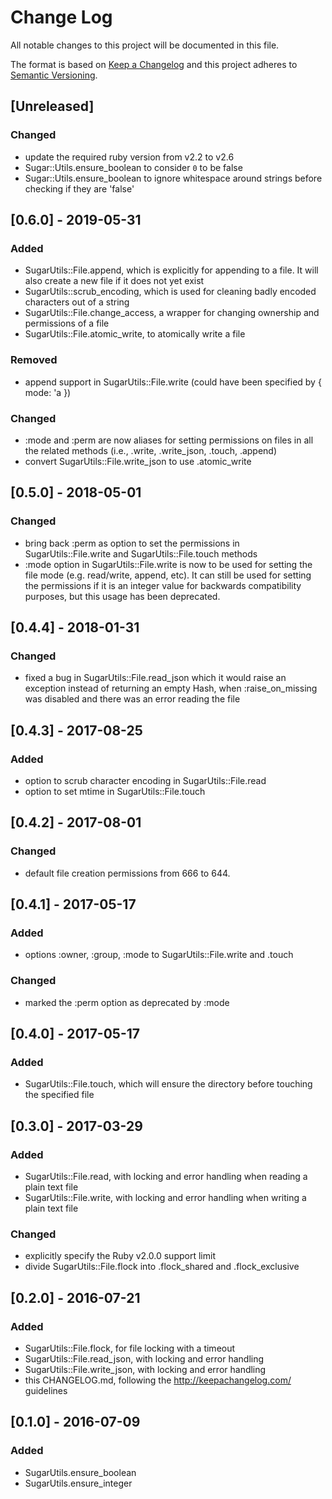 # Change Log
All notable changes to this project will be documented in this file.

The format is based on [Keep a Changelog](http://keepachangelog.com/en/1.0.0/)
and this project adheres to [Semantic Versioning](http://semver.org/spec/v2.0.0.html).

## [Unreleased]
### Changed
- update the required ruby version from v2.2 to v2.6
- Sugar::Utils.ensure_boolean to consider `0` to be false
- Sugar::Utils.ensure_boolean to ignore whitespace around strings before
  checking if they are 'false'

## [0.6.0] - 2019-05-31
### Added
- SugarUtils::File.append, which is explicitly for appending to a file. It will
  also create a new file if it does not yet exist
- SugarUtils::scrub_encoding, which is used for cleaning badly encoded
  characters out of a string
- SugarUtils::File.change_access, a wrapper for changing ownership and
  permissions of a file
- SugarUtils::File.atomic_write, to atomically write a file
### Removed
- append support in SugarUtils::File.write (could have been specified by { mode: 'a })
### Changed
- :mode and :perm are now aliases for setting permissions on files in all the
  related methods (i.e., .write, .write_json, .touch, .append)
- convert SugarUtils::File.write_json to use .atomic_write

## [0.5.0] - 2018-05-01
### Changed
- bring back :perm as option to set the permissions in SugarUtils::File.write and SugarUtils::File.touch methods
- :mode option in SugarUtils::File.write is now to be used for setting the file mode (e.g. read/write, append, etc). It can still be used for setting the permissions if it is an integer value for backwards compatibility purposes, but this usage has been deprecated.

## [0.4.4] - 2018-01-31
### Changed
- fixed a bug in SugarUtils::File.read_json which it would raise an exception
  instead of returning an empty Hash, when :raise_on_missing was disabled and
  there was an error reading the file

## [0.4.3] - 2017-08-25
### Added
- option to scrub character encoding in SugarUtils::File.read
- option to set mtime in SugarUtils::File.touch

## [0.4.2] - 2017-08-01
### Changed
- default file creation permissions from 666 to 644.

## [0.4.1] - 2017-05-17
### Added
- options :owner, :group, :mode to SugarUtils::File.write and .touch

### Changed
- marked the :perm option as deprecated by :mode

## [0.4.0] - 2017-05-17
### Added
- SugarUtils::File.touch, which will ensure the directory before touching the
  specified file

## [0.3.0] - 2017-03-29
### Added
- SugarUtils::File.read, with locking and error handling when reading a plain
  text file
- SugarUtils::File.write, with locking and error handling when writing a plain
  text file

### Changed
- explicitly specify the Ruby v2.0.0 support limit
- divide SugarUtils::File.flock into .flock_shared and .flock_exclusive

## [0.2.0] - 2016-07-21
### Added
- SugarUtils::File.flock, for file locking with a timeout
- SugarUtils::File.read_json, with locking and error handling
- SugarUtils::File.write_json, with locking and error handling
- this CHANGELOG.md, following the http://keepachangelog.com/ guidelines

## [0.1.0] - 2016-07-09
### Added
- SugarUtils.ensure_boolean
- SugarUtils.ensure_integer
